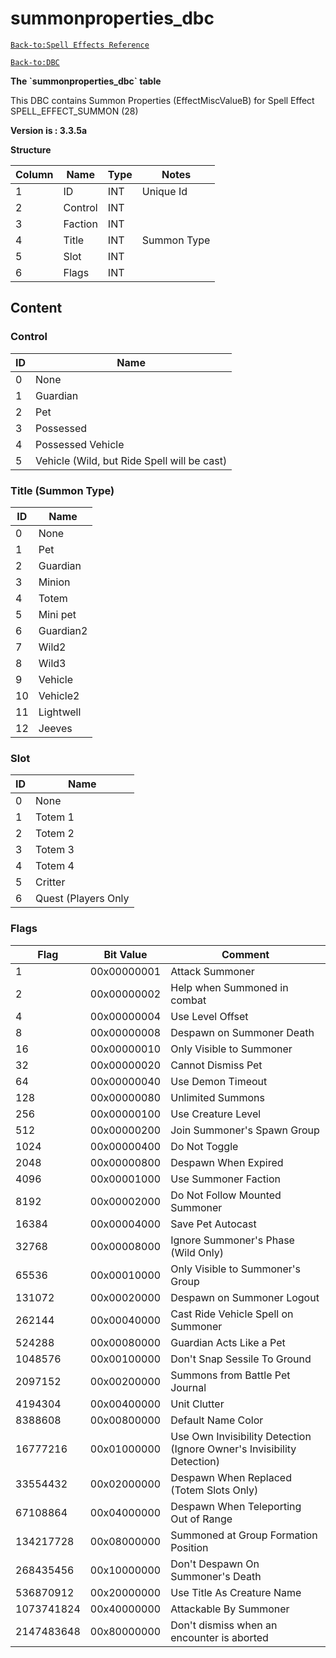# summonproperties\_dbc

[`Back-to:Spell Effects Reference`](spell-effects-reference.md)

[`Back-to:DBC`](dbc-index.md)

**The \`summonproperties\_dbc\` table**

This DBC contains Summon Properties (EffectMiscValueB) for Spell Effect SPELL_EFFECT_SUMMON (28)

**Version is : 3.3.5a**

**Structure**

| Column | Name    | Type | Notes        |
| -------|-------- | ---- | ------------ |
| 1      | ID      | INT  | Unique Id    |
| 2      | Control | INT  |              |
| 3      | Faction | INT  |              |
| 4      | Title   | INT  | Summon Type  |
| 5      | Slot    | INT  |              |
| 6      | Flags   | INT  |              |


## **Content**

### Control

| ID    | Name                                        |
| ----- | ------------------------------------------- |
| 0     | None                                        |
| 1     | Guardian                                    |
| 2     | Pet                                         |
| 3     | Possessed                                   |
| 4     | Possessed Vehicle                           |
| 5     | Vehicle (Wild, but Ride Spell will be cast) |

### Title (Summon Type)

| ID    | Name                                        |
| ----- | ------------------------------------------- |
| 0     | None                                        |
| 1     | Pet                                         |
| 2     | Guardian                                    |
| 3     | Minion                                      |
| 4     | Totem                                       |
| 5     | Mini pet                                    |
| 6     | Guardian2                                   |
| 7     | Wild2                                       |
| 8     | Wild3                                       |
| 9     | Vehicle                                     |
| 10    | Vehicle2                                    |
| 11    | Lightwell                                   |
| 12    | Jeeves                                      |

### Slot 

| ID    | Name                                        |
| ----- | ------------------------------------------- |
| 0     | None                                        |
| 1     | Totem 1                                     |
| 2     | Totem 2                                     |
| 3     | Totem 3                                     |
| 4     | Totem 4                                     |
| 5     | Critter                                     |
| 6     | Quest (Players Only                         |

### Flags
| Flag       | Bit Value    | Comment                                                                |
|------------|--------------|------------------------------------------------------------------------|
| 1          |  00x00000001 | Attack Summoner                                                        |
| 2          |  00x00000002 | Help when Summoned in combat                                           |
| 4          |  00x00000004 | Use Level Offset                                                       |
| 8          |  00x00000008 | Despawn on Summoner Death                                              |
| 16         |  00x00000010 | Only Visible to Summoner                                               |
| 32         |  00x00000020 | Cannot Dismiss Pet                                                     |
| 64         |  00x00000040 | Use Demon Timeout                                                      |
| 128        |  00x00000080 | Unlimited Summons                                                      |
| 256        |  00x00000100 | Use Creature Level                                                     |
| 512        |  00x00000200 | Join Summoner's Spawn Group                                            |
| 1024       |  00x00000400 | Do Not Toggle                                                          |
| 2048       |  00x00000800 | Despawn When Expired                                                   |
| 4096       |  00x00001000 | Use Summoner Faction                                                   |
| 8192       |  00x00002000 | Do Not Follow Mounted Summoner                                         |
| 16384      |  00x00004000 | Save Pet Autocast                                                      |
| 32768      |  00x00008000 | Ignore Summoner's Phase (Wild Only)                                    |
| 65536      |  00x00010000 | Only Visible to Summoner's Group                                       |
| 131072     |  00x00020000 | Despawn on Summoner Logout                                             |
| 262144     |  00x00040000 | Cast Ride Vehicle Spell on Summoner                                    |
| 524288     |  00x00080000 | Guardian Acts Like a Pet                                               |
| 1048576    |  00x00100000 | Don't Snap Sessile To Ground                                           |
| 2097152    |  00x00200000 | Summons from Battle Pet Journal                                        |
| 4194304    |  00x00400000 | Unit Clutter                                                           |
| 8388608    |  00x00800000 | Default Name Color                                                     |
| 16777216   |  00x01000000 | Use Own Invisibility Detection (Ignore Owner's Invisibility Detection) |
| 33554432   |  00x02000000 | Despawn When Replaced (Totem Slots Only)                               |
| 67108864   |  00x04000000 | Despawn When Teleporting Out of Range                                  |
| 134217728  |  00x08000000 | Summoned at Group Formation Position                                   |
| 268435456  |  00x10000000 | Don't Despawn On Summoner's Death                                      |
| 536870912  |  00x20000000 | Use Title As Creature Name                                             |
| 1073741824 |  00x40000000 | Attackable By Summoner                                                 |
| 2147483648 |  00x80000000 | Don't dismiss when an encounter is aborted                             |